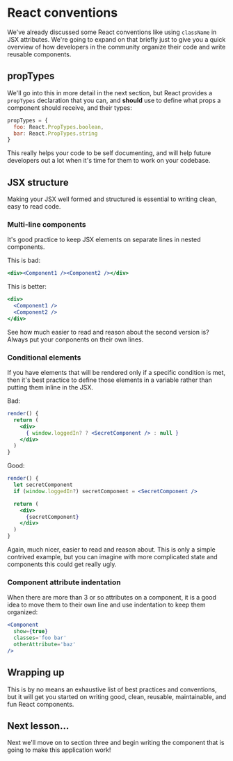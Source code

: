 # React conventions

We've already discussed some React conventions like using `className` in JSX
attributes. We're going to expand on that briefly just to give you a quick
overview of how developers in the community organize their code and write
reusable components.

## propTypes

We'll go into this in more detail in the next section, but React provides a
`propTypes` declaration that you can, and **should** use to define what props
a component should receive, and their types:
```jsx
propTypes = {
  foo: React.PropTypes.boolean,
  bar: React.PropTypes.string
}
```

This really helps your code to be self documenting, and will help future
developers out a lot when it's time for them to work on your codebase.

## JSX structure

Making your JSX well formed and structured is essential to writing clean,
easy to read code.

### Multi-line components

It's good practice to keep JSX elements on separate lines in nested components.

This is bad:
```jsx
<div><Component1 /><Component2 /></div>
```

This is better:
```jsx
<div>
  <Component1 />
  <Component2 />
</div>
```

See how much easier to read and reason about the second version is? Always
put your conponents on their own lines.

### Conditional elements

If you have elements that will be rendered only if a specific condition is
met, then it's best practice to define those elements in a variable rather
than putting them inline in the JSX.

Bad:
```jsx
render() {
  return (
    <div>
      { window.loggedIn? ? <SecretComponent /> : null }
    </div>
  )
}
```

Good:
```jsx
render() {
  let secretComponent
  if (window.loggedIn?) secretComponent = <SecretComponent />

  return (
    <div>
      {secretComponent}
    </div>
  )
}
```

Again, much nicer, easier to read and reason about. This is only a simple
contrived example, but you can imagine with more complicated state and
components this could get really ugly.

### Component attribute indentation

When there are more than 3 or so attributes on a component, it is a good
idea to move them to their own line and use indentation to keep them
organized:
```jsx
<Component
  show={true}
  classes='foo bar'
  otherAttribute='baz'
/>
```

## Wrapping up

This is by no means an exhaustive list of best practices and conventions,
but it will get you started on writing good, clean, reusable, maintainable,
and fun React components.

## Next lesson...

Next we'll move on to section three and begin writing the component that
is going to make this application work!
